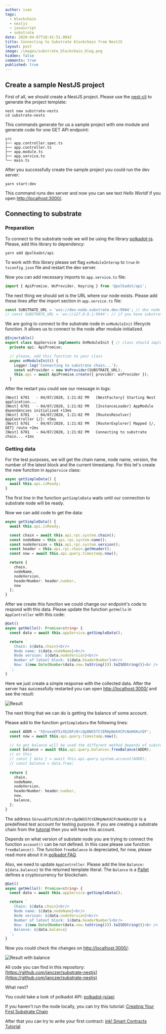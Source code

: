 ```yaml
---
author: ivan
tags:
  - blockchain
  - nestjs
  - javascript
  - substrate
date: 2020-04-07T10:41:51.004Z
title: Connecting to Substrate blockchain from NestJS
layout: post
image: /images/substrate_blockchain_blog.png
hidden: false
comments: true
published: true
---
```

## Create a sample NestJS project

First of all, we should create a NestJS project.
Please use the [nest-cli](https://github.com/nestjs/nest-cli) to generate the project template:

```shell
nest new substrate-nests
cd substrate-nests
```

This commands generate for us a sample project with one module and generate code for one GET API endpoint:

```shell
src
├── app.controller.spec.ts
├── app.controller.ts
├── app.module.ts
├── app.service.ts
└── main.ts
```

After you successfully create the sample project you could run the dev server:

```
yarn start:dev
```

This command runs dev server and now you can see text *Hello World!* if you open [http://localhost:3000/](http://localhost:3000/).

## Connecting to substrate

### Preparation

To connect to the substrate node we will be using the library [polkadot-js](https://github.com/polkadot-js).
Please, add this library to dependency:

```shell
yarn add @polkadot/api
```

To work with this library please set flag `esModuleInterop` to `true` in `tsconfig.json` file and restart the dev server.

Now you can add necessary imports to `app.service.ts` file:

```typescript
import { ApiPromise, WsProvider, Keyring } from '@polkadot/api';
```

The next thing we should set is the URL where our node exists.
Please add these lines after the import section in `app.service.ts` file:

```typescript
const SUBSTRATE_URL = 'wss://dev-node.substrate.dev:9944'; // dev node of substrate blockchain
// const SUBSTRATE_URL = 'ws://127.0.0.1:9944'; // if you have substrate install locally you can use this address
```

We are going to connect to the substrate node in `onModuleInit` lifecycle function. It allows us to connect to the node after module initialized.

```typescript
@Injectable()
export class AppService implements OnModuleInit { // class should implement OnModuleInit interface
  private api: ApiPromise;

  // please, add this function to your class
  async onModuleInit() {
    Logger.log('Connecting to substrate chain...');
    const wsProvider = new WsProvider(SUBSTRATE_URL);
    this.api = await ApiPromise.create({ provider: wsProvider });
  }
```

After the restart you could see our message in logs:

```shell
[Nest] 6701   - 04/07/2020, 1:21:02 PM   [NestFactory] Starting Nest application...
[Nest] 6701   - 04/07/2020, 1:21:02 PM   [InstanceLoader] AppModule dependencies initialized +13ms
[Nest] 6701   - 04/07/2020, 1:21:02 PM   [RoutesResolver] AppController {/}: +5ms
[Nest] 6701   - 04/07/2020, 1:21:02 PM   [RouterExplorer] Mapped {/, GET} route +2ms
[Nest] 6701   - 04/07/2020, 1:21:02 PM   Connecting to substrate chain... +1ms
```

### Getting data

For the test purposes, we will get the chain name, node name, version, the number of the latest block and the current timestamp.
For this let's create the new function in `AppService` class:

```typescript
async getSimpleData() {
  await this.api.isReady;
}
```

The first line in the function `getSimpleData` waits until our connection to substrate node will be ready.

Now we can add code to get the data:

```typescript
async getSimpleData() {
  await this.api.isReady;

  const chain = await this.api.rpc.system.chain();
  const nodeName = this.api.rpc.system.name();
  const nodeVersion = this.api.rpc.system.version();
  const header = this.api.rpc.chain.getHeader();
  const now = await this.api.query.timestamp.now();

  return {
    chain,
    nodeName,
    nodeVersion,
    headerNumber: header.number,
    now
  };
}
```

After we create this function we could change our endpoint's code to respond with this data.
Please update the function `getHello` in `AppController` with this code:

```typescript
@Get()
async getHello(): Promise<string> {
  const data = await this.appService.getSimpleData();

  return `
    Chain: ${data.chain}<br/>
    Node name: ${data.nodeName}<br/>
    Node version: ${data.nodeVersion}<br/>
    Number of latest block: ${data.headerNumber}<br/>
    Now: ${new Date(Number(data.now.toString())).toISOString()}<br />
  `;
}
```

Here we just create a simple response with the collected data.
After the server has successfully restarted you can open [http://localhost:3000/](http://localhost:3000/) and see the result:

![Result](/images/connect-to-substrate-nestjs/result.png)

The next thing that we can do is getting the balance of some account.

Please add to the function `getSimpleData` the following lines:

```typescript
  const ADDR = '5GrwvaEF5zXb26Fz9rcQpDWS57CtERHpNehXCPcNoHGKutQY';
  const now = await this.api.query.timestamp.now();

  // to get balance will be used the different method depends of substrate version
  const balance = await this.api.query.balances.freeBalance(ADDR);
  // or this
  // const { data } = await this.api.query.system.account(ADDR);
  // const balance = data.free;
  
  return {
    chain,
    nodeName,
    nodeVersion,
    headerNumber: header.number,
    now,
    balance,
  };
}
```

The address `5GrwvaEF5zXb26Fz9rcQpDWS57CtERHpNehXCPcNoHGKutQY` is a predefined test account for testing purpose.
If you are creating a substrate chain from the [tutorial](https://substrate.dev/docs/en/tutorials/creating-your-first-substrate-chain/) then you will have this account.

Depends on what version of substate node you are trying to connect the function `account()` can be not defined.
In this case please use function `freeBalance()`. 
The function `freeBalance` is depreciated, for now, please read more about it in [polkadot FAQ](https://polkadot.js.org/api/start/FAQ.html#my-chain-does-not-support-system-account-queries).

Also, we need to update `AppController`. Please add the line `Balance: ${data.balance}` to the returned template literal:
The `Balance` is a [Pallet](https://substrate.dev/docs/en/development/module/#what-is-a-pallet) defines a cryptocurrency for blockchain.

```typescript
@Get()
async getHello(): Promise<string> {
  const data = await this.appService.getSimpleData();

  return `
    Chain: ${data.chain}<br/>
    Node name: ${data.nodeName}<br/>
    Node version: ${data.nodeVersion}<br/>
    Number of latest block: ${data.headerNumber}<br/>
    Now: ${new Date(Number(data.now.toString())).toISOString()}<br />
    Balance: ${data.balance}
  `;
}
```

Now you could check the changes on [http://localhost:3000/](http://localhost:3000/):

![Result with balance](/images/connect-to-substrate-nestjs/result2.png)

All code you can find in this repository: [https://github.com/janczer/substrate-nestjs](https://github.com/janczer/substrate-nestjs)

What next?

You could take a look of polkadot API: [polkadot-js/api](https://polkadot.js.org/docs/api/)

If you haven't run the node locally, you can try this tutorial: [Creating Your First Substrate Chain](https://substrate.dev/docs/en/tutorials/creating-your-first-substrate-chain/)

After that you can try to write your first contract: [ink! Smart Contracts Tutorial](https://substrate.dev/substrate-contracts-workshop/#/)
